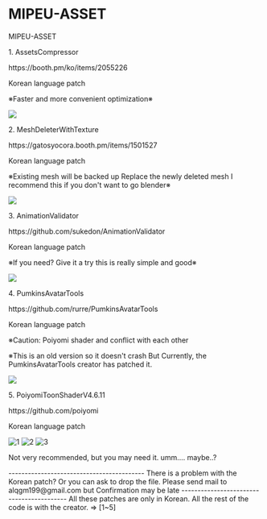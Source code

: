 # MIPEU-ASSET
<p align="center">
<p>MIPEU-ASSET</p>

<p>1. AssetsCompressor</p>
https://booth.pm/ko/items/2055226
<p>Korean language patch</p>

<p>※Faster and more convenient optimization※</p>

<a target="_blank" rel="noopener noreferrer" href="https://user-images.githubusercontent.com/78684522/107145700-b77eb280-6986-11eb-9f8b-c83d01ebe5f8.png"><img src="https://user-images.githubusercontent.com/78684522/107145700-b77eb280-6986-11eb-9f8b-c83d01ebe5f8.png" style="max-width:50%;"></a>
</p>

<p>2. MeshDeleterWithTexture</p>
https://gatosyocora.booth.pm/items/1501527
<p>Korean language patch</p>
<p>※Existing mesh will be backed up
Replace the newly deleted mesh
I recommend this if you don't want to go blender※</p>

<a target="_blank" rel="noopener noreferrer" href="https://user-images.githubusercontent.com/78684522/107145696-b51c5880-6986-11eb-822f-cdf7270c7d24.png"><img src="https://user-images.githubusercontent.com/78684522/107145696-b51c5880-6986-11eb-822f-cdf7270c7d24.png" style="max-width:50%;"></a>
</p>

<p>3. AnimationValidator</p>
https://github.com/sukedon/AnimationValidator
<p>Korean language patch</p>
<p>※If you need? Give it a try this is really simple and good※</p>

<a target="_blank" rel="noopener noreferrer" href="https://user-images.githubusercontent.com/78684522/107145697-b6e61c00-6986-11eb-94ef-2debacaecc13.gif"><img src="https://user-images.githubusercontent.com/78684522/107145697-b6e61c00-6986-11eb-94ef-2debacaecc13.gif" style="max-width:50%;"></a>
</p>

<p>4. PumkinsAvatarTools</p>
https://github.com/rurre/PumkinsAvatarTools
<p>Korean language patch<p>
<p>※Caution: Poiyomi shader and conflict with each other<p>
<p>※This is an old version so it doesn't crash But Currently, the PumkinsAvatarTools creator has patched it.</p>

<a target="_blank" rel="noopener noreferrer" href="https://user-images.githubusercontent.com/78684522/107145698-b6e61c00-6986-11eb-83cc-0186b38d75dc.PNG"><img src="https://user-images.githubusercontent.com/78684522/107145698-b6e61c00-6986-11eb-83cc-0186b38d75dc.PNG" style="max-width:50%;"></a>
</p>

<p>5. PoiyomiToonShaderV4.6.11</p>
https://github.com/poiyomi
<p>Korean language patch</p>

![1](https://user-images.githubusercontent.com/78684522/107145590-0841db80-6986-11eb-8feb-b4228a5ff4ac.png)
![2](https://user-images.githubusercontent.com/78684522/107145591-0a0b9f00-6986-11eb-8d19-86c7d7117284.png)
![3](https://user-images.githubusercontent.com/78684522/107145592-0aa43580-6986-11eb-9186-9bae88b71685.gif)
<p>Not very recommended, but you may need it. umm.... maybe..?</p>
------------------------------------------
There is a problem with the Korean patch?
Or you can ask to drop the file.
Please send mail to alqgm199@gmail.com
but Confirmation may be late
------------------------------------------
All these patches are only in Korean.
All the rest of the code is with the creator. => [1~5]
